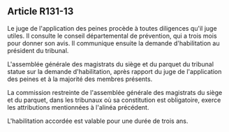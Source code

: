 Article R131-13
----
Le juge de l'application des peines procède à toutes diligences qu'il juge
utiles. Il consulte le conseil départemental de prévention, qui a trois mois
pour donner son avis. Il communique ensuite la demande d'habilitation au
président du tribunal.

L'assemblée générale des magistrats du siège et du parquet du tribunal statue
sur la demande d'habilitation, après rapport du juge de l'application des peines
et à la majorité des membres présents.

La commission restreinte de l'assemblée générale des magistrats du siège et du
parquet, dans les tribunaux où sa constitution est obligatoire, exerce les
attributions mentionnées à l'alinéa précédent.

L'habilitation accordée est valable pour une durée de trois ans.
